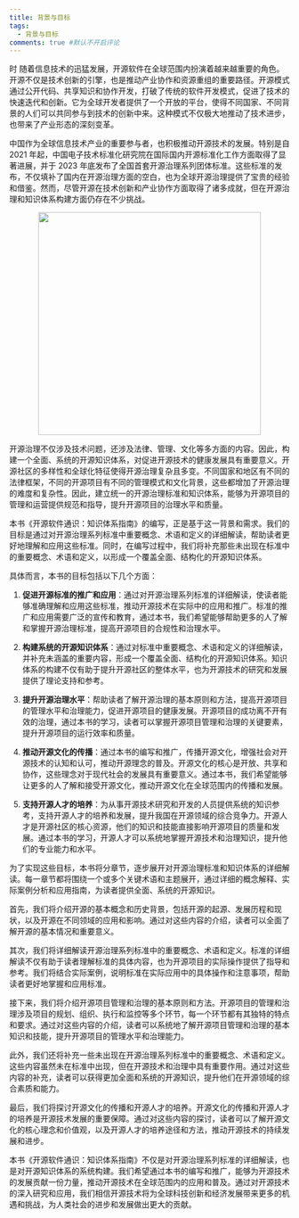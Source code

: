 ```yaml
---
title: 背景与目标
tags:
  - 背景与目标
comments: true #默认不开启评论
---
```

时
随着信息技术的迅猛发展，开源软件在全球范围内扮演着越来越重要的角色。开源不仅是技术创新的引擎，也是推动产业协作和资源重组的重要路径。开源模式通过公开代码、共享知识和协作开发，打破了传统的软件开发模式，促进了技术的快速迭代和创新。它为全球开发者提供了一个开放的平台，使得不同国家、不同背景的人们可以共同参与到技术的创新中来。这种模式不仅极大地推动了技术进步，也带来了产业形态的深刻变革。

中国作为全球信息技术产业的重要参与者，也积极推动开源技术的发展。特别是自 2021 年起，中国电子技术标准化研究院在国际国内开源标准化工作方面取得了显著进展，并于 2023 年底发布了全国首套开源治理系列团体标准。这些标准的发布，不仅填补了国内在开源治理方面的空白，也为全球开源治理提供了宝贵的经验和借鉴。然而，尽管开源在技术创新和产业协作方面取得了诸多成就，但在开源治理和知识体系构建方面仍存在不少挑战。

<div align=center>
<img src="https://github.com/user-attachments/assets/98d00fd2-a8e2-478b-8969-2ab102b8275e" width="400px">
</div>

开源治理不仅涉及技术问题，还涉及法律、管理、文化等多方面的内容。因此，构建一个全面、系统的开源知识体系，对促进开源技术的健康发展具有重要意义。开源社区的多样性和全球化特征使得开源治理复杂且多变。不同国家和地区有不同的法律框架，不同的开源项目有不同的管理模式和文化背景，这些都增加了开源治理的难度和复杂性。因此，建立统一的开源治理标准和知识体系，能够为开源项目的管理和运营提供规范和指导，提升开源项目的治理水平和质量。

本书《开源软件通识：知识体系指南》的编写，正是基于这一背景和需求。我们的目标是通过对开源治理系列标准中重要概念、术语和定义的详细解读，帮助读者更好地理解和应用这些标准。同时，在编写过程中，我们将补充那些未出现在标准中的重要概念、术语和定义，以形成一个覆盖全面、结构化的开源知识体系。

具体而言，本书的目标包括以下几个方面：

1. **促进开源标准的推广和应用**：通过对开源治理系列标准的详细解读，使读者能够准确理解和应用这些标准，推动开源技术在实际中的应用和推广。标准的推广和应用需要广泛的宣传和教育，通过本书，我们希望能够帮助更多的人了解和掌握开源治理标准，提高开源项目的合规性和治理水平。

2. **构建系统的开源知识体系**：通过对标准中重要概念、术语和定义的详细解读，并补充未涵盖的重要内容，形成一个覆盖全面、结构化的开源知识体系。知识体系的构建不仅有助于提升开源社区的整体水平，也为开源技术的研究和发展提供了理论支持和参考。

3. **提升开源治理水平**：帮助读者了解开源治理的基本原则和方法，提高开源项目的管理水平和治理能力，促进开源项目的健康发展。开源项目的成功离不开有效的治理，通过本书的学习，读者可以掌握开源项目管理和治理的关键要素，提升开源项目的运行效率和质量。

4. **推动开源文化的传播**：通过本书的编写和推广，传播开源文化，增强社会对开源技术的认知和认可，推动开源理念的普及。开源文化的核心是开放、共享和协作，这些理念对于现代社会的发展具有重要意义。通过本书，我们希望能够让更多的人了解和接受开源文化，推动开源文化在全球范围内的传播和发展。

5. **支持开源人才的培养**：为从事开源技术研究和开发的人员提供系统的知识参考，支持开源人才的培养和发展，提升我国在开源领域的综合竞争力。开源人才是开源社区的核心资源，他们的知识和技能直接影响开源项目的质量和发展。通过本书的学习，开源人才可以系统地掌握开源技术和治理知识，提升他们的专业能力和水平。

为了实现这些目标，本书将分章节，逐步展开对开源治理标准和知识体系的详细解读。每一章节都将围绕一个或多个关键术语和主题展开，通过详细的概念解释、实际案例分析和应用指南，为读者提供全面、系统的开源知识。

首先，我们将介绍开源的基本概念和历史背景，包括开源的起源、发展历程和现状，以及开源在不同领域的应用和影响。通过对这些内容的介绍，读者可以全面了解开源的基本情况和重要意义。

其次，我们将详细解读开源治理系列标准中的重要概念、术语和定义。标准的详细解读不仅有助于读者理解标准的具体内容，也为开源项目的实际操作提供了指导和参考。我们将结合实际案例，说明标准在实际应用中的具体操作和注意事项，帮助读者更好地掌握和应用标准。

接下来，我们将介绍开源项目管理和治理的基本原则和方法。开源项目的管理和治理涉及项目的规划、组织、执行和监控等多个环节，每一个环节都有其独特的特点和要求。通过对这些内容的介绍，读者可以系统地了解开源项目管理和治理的基本知识和技能，提升开源项目的管理水平和治理能力。

此外，我们还将补充一些未出现在开源治理系列标准中的重要概念、术语和定义。这些内容虽然未在标准中出现，但在开源技术和治理中具有重要作用。通过对这些内容的补充，读者可以获得更加全面和系统的开源知识，提升他们在开源领域的综合素质和能力。

最后，我们将探讨开源文化的传播和开源人才的培养。开源文化的传播和开源人才的培养是开源技术发展的重要保障。通过对这些内容的探讨，读者可以了解开源文化的核心理念和价值观，以及开源人才的培养途径和方法，推动开源技术的持续发展和进步。

本书《开源软件通识：知识体系指南》不仅是对开源治理系列标准的详细解读，也是对开源知识体系的系统构建。我们希望通过本书的编写和推广，能够为开源技术的发展贡献一份力量，推动开源技术在全球范围内的应用和普及。通过对开源技术的深入研究和应用，我们相信开源技术将为全球科技创新和经济发展带来更多的机遇和挑战，为人类社会的进步和发展做出更大的贡献。